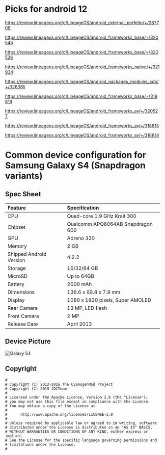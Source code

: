 # Picks for android 12

https://review.lineageos.org/c/LineageOS/android_external_perfetto/+/287706


https://review.lineageos.org/c/LineageOS/android_frameworks_base/+/320545 


https://review.lineageos.org/c/LineageOS/android_frameworks_base/+/320526


https://review.lineageos.org/c/LineageOS/android_frameworks_native/+/321934


https://review.lineageos.org/c/LineageOS/android_packages_modules_adb/+/326385


https://review.lineageos.org/c/LineageOS/android_frameworks_base/+/318816


https://review.lineageos.org/c/LineageOS/android_frameworks_av/+/320527


https://review.lineageos.org/c/LineageOS/android_frameworks_av/+/318815


https://review.lineageos.org/c/LineageOS/android_frameworks_av/+/318814


# Common device configuration for Samsung Galaxy S4 (Snapdragon variants)

## Spec Sheet

| Feature                 | Specification                     |
| :---------------------- | :-------------------------------- |
| CPU                     | Quad-core 1.9 GHz Krait 300       |
| Chipset                 | Qualcomm APQ8064AB Snapdragon 600 |
| GPU                     | Adreno 320                        |
| Memory                  | 2 GB                              |
| Shipped Android Version | 4.2.2                             |
| Storage                 | 16/32/64 GB                       |
| MicroSD                 | Up to 64GB                        |
| Battery                 | 2600 mAh                          |
| Dimensions              | 136.6 x 69.8 x 7.9 mm             |
| Display                 | 1080 x 1920 pixels, Super AMOLED  |
| Rear Camera             | 13 MP, LED flash                  |
| Front Camera            | 2 MP                              |
| Release Date            | April 2013                        |

## Device Picture

![Galaxy S4](http://cdn2.gsmarena.com/vv/pics/samsung/samsung-galaxy-s-4-i9500-black-mist.jpg "Galaxy S4")

## Copyright

```
#
# Copyright (C) 2012-2016 The CyanogenMod Project
# Copyright (C) 2019 JDCTeam
#
# Licensed under the Apache License, Version 2.0 (the "License");
# you may not use this file except in compliance with the License.
# You may obtain a copy of the License at
#
#      http://www.apache.org/licenses/LICENSE-2.0
#
# Unless required by applicable law or agreed to in writing, software
# distributed under the License is distributed on an "AS IS" BASIS,
# WITHOUT WARRANTIES OR CONDITIONS OF ANY KIND, either express or implied.
# See the License for the specific language governing permissions and
# limitations under the License.
#

